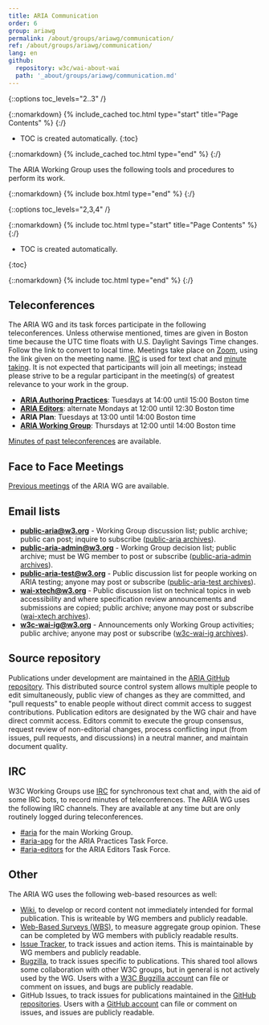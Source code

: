```yaml
---
title: ARIA Communication
order: 6
group: ariawg
permalink: /about/groups/ariawg/communication/
ref: /about/groups/ariawg/communication/
lang: en
github:
  repository: w3c/wai-about-wai
  path: '_about/groups/ariawg/communication.md'
---
```


{::options toc_levels="2..3" /}

{::nomarkdown}
{% include_cached toc.html type="start" title="Page Contents" %}
{:/}

-   TOC is created automatically.
{:toc}

{::nomarkdown}
{% include_cached toc.html type="end" %}
{:/}

The ARIA Working Group uses the following tools and procedures to perform its work.

{::nomarkdown}
{% include box.html type="end" %}
{:/}

{::options toc_levels="2,3,4" /}

{::nomarkdown}
{% include toc.html type="start" title="Page Contents" %}
{:/}

-   TOC is created automatically.

{:toc}

{::nomarkdown}
{% include toc.html type="end" %}
{:/}

## Teleconferences

The ARIA WG and its task forces participate in the following teleconferences. Unless otherwise mentioned, times are given in Boston time because the UTC time floats with U.S. Daylight Savings Time changes. Follow the link to convert to local time. Meetings take place on [Zoom](https://zoom.us), using the link given on the meeting name. [IRC](https://www.w3.org/wiki/IRC) is used for text chat and [minute taking](http://dev.w3.org/cvsweb/~checkout~/2002/scribe/scribedoc.htm?content-type=text/html). It is not expected that participants will join all meetings; instead please strive to be a regular participant in the meeting(s) of greatest relevance to your work in the group.

- **[ARIA Authoring Practices](https://www.w3.org/groups/tf/aria-practices/calendar)**: Tuesdays at 14:00 until 15:00 Boston time
- **[ARIA Editors](https://www.w3.org/groups/tf/aria-editors/calendar)**: alternate Mondays at 12:00 until 12:30 Boston time
- **ARIA Plan**: Tuesdays at 13:00 until 14:00 Boston time
- **[ARIA Working Group](https://www.w3.org/groups/wg/aria/calendar)**: Thursdays at 12:00 until 14:00 Boston time

[Minutes of past teleconferences](https://www.w3.org/WAI/ARIA/minutes) are available.

## Face to Face Meetings

[Previous meetings](https://www.w3.org/WAI/ARIA/wiki/Meetings) of the ARIA WG are available.

## Email lists

- **public-aria@w3.org** - Working Group discussion list; public archive; public can post; inquire to subscribe ([public-aria archives](http://lists.w3.org/Archives/Public/public-aria/)).
- **public-aria-admin@w3.org** - Working Group decision list; public archive; must be WG member to post or subscribe ([public-aria-admin archives](http://lists.w3.org/Archives/Public/public-aria-admin/)).
- **public-aria-test@w3.org** - Public discussion list for people working on ARIA testing; anyone may post or subscribe ([public-aria-test archives](http://lists.w3.org/Archives/Public/public-aria-test/)).
- **wai-xtech@w3.org** - Public discussion list on technical topics in web accessibility and where specification review announcements and submissions are copied; public archive; anyone may post or subscribe ([wai-xtech archives](http://lists.w3.org/Archives/Public/wai-xtech/)).
- **w3c-wai-ig@w3.org** - Announcements only Working Group activities; public archive; anyone may post or subscribe ([w3c-wai-ig archives](http://lists.w3.org/Archives/Public/w3c-wai-ig/)).

## Source repository

Publications under development are maintained in the [ARIA GitHub repository](https://github.com/w3c/aria/). This distributed source control system allows multiple people to edit simultaneously, public view of changes as they are committed, and "pull requests" to enable people without direct commit access to suggest contributions. Publication editors are designated by the WG chair and have direct commit access. Editors commit to execute the group consensus, request review of non-editorial changes, process conflicting input (from issues, pull requests, and discussions) in a neutral manner, and maintain document quality.

## IRC

W3C Working Groups use [IRC](https://www.w3.org/wiki/IRC) for synchronous text chat and, with the aid of some IRC bots, to record minutes of teleconferences. The ARIA WG uses the following IRC channels. They are available at any time but are only routinely logged during teleconferences.

- [#aria](irc://irc.w3.org/aria) for the main Working Group.
- [#aria-apg](irc://irc.w3.org/aria-apg) for the ARIA Practices Task Force.
- [#aria-editors](irc://irc.w3.org/aria-editors) for the ARIA Editors Task Force.

## Other

The ARIA WG uses the following web-based resources as well:

- [Wiki](https://www.w3.org/WAI/ARIA/wiki/), to develop or record content not immediately intended for formal publication. This is writeable by WG members and publicly readable.
- [Web-Based Surveys (WBS)](http://www.w3.org/2002/09/wbs/83726/), to measure aggregate group opinion. These can be completed by WG members with publicly readable results.
- [Issue Tracker](https://www.w3.org/WAI/ARIA/track/), to track issues and action items. This is maintainable by WG members and publicly readable.
- [Bugzilla](https://www.w3.org/Bugs/Public/), to track issues specific to publications. This shared tool allows some collaboration with other W3C groups, but in general is not actively used by the WG. Users with a [W3C Bugzilla account](https://www.w3.org/Bugs/Public/createaccount.cgi) can file or comment on issues, and bugs are publicly readable.
- GitHub Issues, to track issues for publications maintained in the [GitHub repositories](https://www.w3.org/WAI/ARIA/contribute#github). Users with a [GitHub account](https://github.com/) can file or comment on issues, and issues are publicly readable.